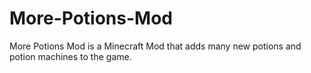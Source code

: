 More-Potions-Mod
================
More Potions Mod is a Minecraft Mod that adds many new potions and potion machines to the game.
